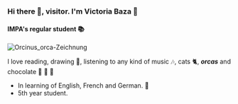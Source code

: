 ### Hi there 👋, visitor. I'm Victoria Baza :sunflower:
#### IMPA's regular student :books: 
![Orcinus_orca-Zeichnung](https://user-images.githubusercontent.com/101572826/159142115-14fa8358-1236-44cf-9005-bea282ad80f4.jpg)

I love reading, drawing :notebook:, listening to any kind of music :notes:, cats :cat2:, ***orcas*** and chocolate :chocolate_bar: :cookie: :lollipop: 

- In learning of English, French and German. :tada:
- 5th year student. 

